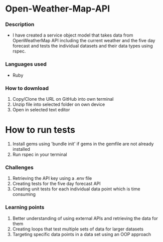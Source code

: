# Open-Weather-Map-API
### Description
* I have created a service object model that takes data from OpenWeatherMap API including the current weather and the five day forecast and tests the individual datasets and their data types using rspec. 

### Languages used
* Ruby

### How to download
1. Copy/Clone the URL on GitHub into own terminal
2. Unzip file into selected folder on own device 
3. Open in selected text editor

# How to run tests
1. Install gems using 'bundle init' if gems in the gemfile are not already installed
2. Run rspec in your terminal 

### Challenges
1. Retrieving the API key using a .env file
2. Creating tests for the five day forecast API 
3. Creating unit tests for each individual data point which is time consuming 

### Learning points
1. Better understanding of using external APIs and retrieving the data for them
2. Creating loops that test multiple sets of data for larger datasets
3. Targeting specific data points in a data set using an OOP approach

